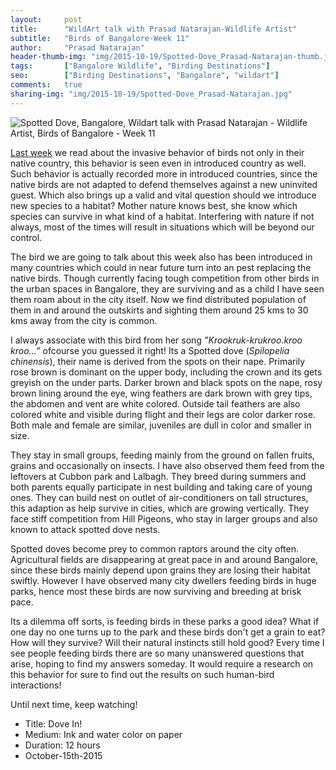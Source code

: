 ```yaml
---
layout:     post
title:      "WildArt talk with Prasad Natarajan-Wildlife Artist"
subtitle:   "Birds of Bangalore-Week 11"
author:     "Prasad Natarajan"
header-thumb-img: "img/2015-10-19/Spotted-Dove_Prasad-Natarajan-thumb.jpg"
tags:       ["Bangalore Wildlife", "Birding Destinations"]
seo: 		["Birding Destinations", "Bangalore", "wildart"]
comments:   true
sharing-img: "img/2015-10-19/Spotted-Dove_Prasad-Natarajan.jpg"
---
```



<img src="{{ site.baseurl }}/img/2015-10-19/Spotted-Dove_Prasad-Natarajan.jpg" alt="Spotted Dove, Bangalore, Wildart talk with Prasad Natarajan - Wildlife Artist, Birds of Bangalore - Week 11">

<p>
<a href="{{ site.baseurl }}/wildart/2015-10-12-Common-Myna.html" target="_blank">Last week</a> we read about the invasive behavior of birds not only in their native country, this behavior is seen even in introduced country as well. Such behavior is actually recorded more in introduced countries, since the native birds are not adapted to defend themselves against a new uninvited guest. Which also brings up a valid and vital question should we introduce new species to a habitat? Mother nature knows best, she know which species can survive in what kind of a habitat. Interfering with nature if not always, most of the times will result in situations which will be beyond our control. 
</p>

<p>
The bird we are going to talk about this week also has been introduced in many countries which could in near future turn into an pest replacing the native birds. Though currently facing tough competition from other birds in the urban spaces in Bangalore, they are surviving and as a child I have seen them roam about in the city itself. Now we find distributed population of them in and around the outskirts and sighting them around 25 kms to 30 kms away from the city is common.
</p>

<p>
I always associate with this bird from her song <em>”Krookruk-krukroo.kroo kroo...”</em> ofcourse you guessed it right! Its a Spotted dove (<em>Spilopelia chinensis</em>), their name is derived from the spots on their nape. Primarily rose brown is dominant on the upper body, including the crown and its gets greyish on the under parts. Darker brown and black spots on the nape, rosy brown lining around the eye, wing feathers are dark brown with grey tips, the abdomen and vent are white colored. Outside tail feathers are also colored white and visible during flight and their legs are color darker rose. Both male and female are similar, juveniles are dull in color and smaller in size.
</p>

<p>
They stay in small groups, feeding mainly from the ground on fallen fruits, grains and occasionally on insects. I have also observed them feed from the leftovers at Cubbon park and Lalbagh. They breed during summers and both parents equally participate in nest building and taking care of young ones. They can build nest on outlet of air-conditioners on tall structures, this adaption as help survive in cities, which are growing vertically. They face stiff competition from Hill Pigeons, who stay in larger groups and also known to attack spotted dove nests.
</p>

<p>
Spotted doves become prey to common raptors around the city often. Agricultural fields are disappearing at great pace in and around Bangalore, since these birds mainly depend upon grains they are losing their habitat swiftly. However I have observed many city dwellers feeding birds in huge parks, hence most these birds are now surviving and breeding at brisk pace. 
</p>

<p>
Its a dilemma off sorts, is feeding birds in these parks a good idea? What if one day no one turns up to the park and these birds don't get a grain to eat? How will they survive? Will their natural instincts still hold good? Every time I see people feeding birds there are so many unanswered questions that arise, hoping to find my answers someday. It would require a research on this behavior for sure to find out the results on such human-bird interactions! 
</p>

<p>Until next time, keep watching!</p>

<p>
	<ul>
		 <li>Title: Dove In!</li>
		 <li>Medium: Ink and water color on paper</li>
		 <li>Duration: 12 hours</li>
		 <li>October-15th-2015</li>
 	</ul>
</p>

